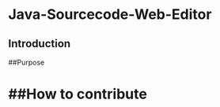 # Java-Sourcecode-Web-Editor

## Introduction

##Purpose

##How to contribute
==========================
